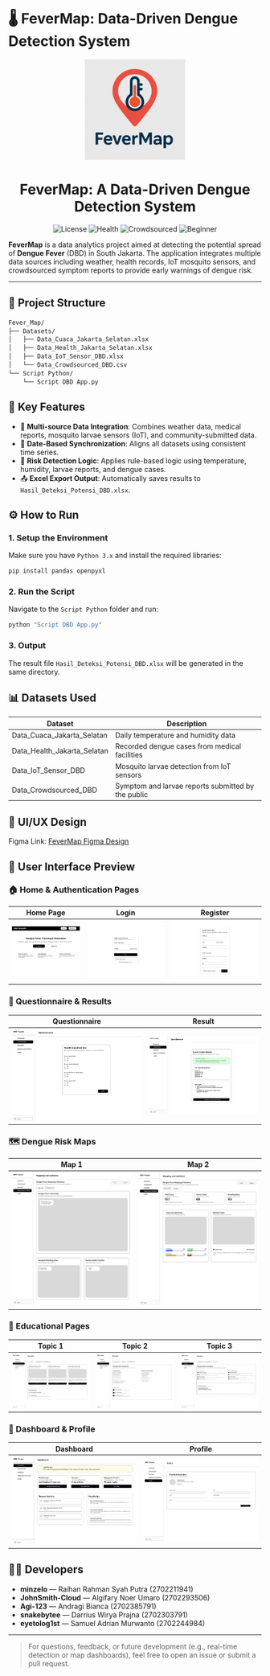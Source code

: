 # 🌡️ FeverMap: Data-Driven Dengue Detection System

<p align="center">
  <img src="static/assets/FeverMap-logo.png" alt="FeverMap Logo" width="200"/>
</p>

<h1 align="center">FeverMap: A Data-Driven Dengue Detection System</h1>

<p align="center">
  <img src="https://img.shields.io/badge/License-MIT-green.svg" alt="License">
  <img src="https://img.shields.io/badge/Category-Public_Health-blue.svg" alt="Health">
  <img src="https://img.shields.io/badge/Data_Crowdsourcing-Enabled-orange.svg" alt="Crowdsourced">
  <img src="https://img.shields.io/badge/Beginner-Friendly-yellow.svg" alt="Beginner">
</p>

**FeverMap** is a data analytics project aimed at detecting the potential spread of **Dengue Fever** (DBD) in South Jakarta. The application integrates multiple data sources including weather, health records, IoT mosquito sensors, and crowdsourced symptom reports to provide early warnings of dengue risk.

---

## 📂 Project Structure

```bash
Fever_Map/
├── Datasets/
│   ├── Data_Cuaca_Jakarta_Selatan.xlsx
│   ├── Data_Health_Jakarta_Selatan.xlsx
│   ├── Data_IoT_Sensor_DBD.xlsx
│   └── Data_Crowdsourced_DBD.csv
└── Script Python/
    └── Script DBD App.py
```

## 🧠 Key Features

- 🧪 **Multi-source Data Integration**: Combines weather data, medical reports, mosquito larvae sensors (IoT), and community-submitted data.
- 📅 **Date-Based Synchronization**: Aligns all datasets using consistent time series.
- 🤖 **Risk Detection Logic**: Applies rule-based logic using temperature, humidity, larvae reports, and dengue cases.
- 📤 **Excel Export Output**: Automatically saves results to `Hasil_Deteksi_Potensi_DBD.xlsx`.

## ⚙️ How to Run

### 1. Setup the Environment

Make sure you have `Python 3.x` and install the required libraries:

```bash
pip install pandas openpyxl
```

### 2. Run the Script

Navigate to the `Script Python` folder and run:

```bash
python "Script DBD App.py"
```

### 3. Output

The result file `Hasil_Deteksi_Potensi_DBD.xlsx` will be generated in the same directory.

## 📊 Datasets Used

| Dataset                      | Description                                           |
|-----------------------------|-------------------------------------------------------|
| Data_Cuaca_Jakarta_Selatan  | Daily temperature and humidity data                  |
| Data_Health_Jakarta_Selatan | Recorded dengue cases from medical facilities        |
| Data_IoT_Sensor_DBD         | Mosquito larvae detection from IoT sensors           |
| Data_Crowdsourced_DBD       | Symptom and larvae reports submitted by the public   |

## 🎨 UI/UX Design

Figma Link: [FeverMap Figma Design](https://www.figma.com/design/rKDVImv7z4E4ch8tAHeqqz/Untitled?node-id=0-1&t=lVTlF9tZXdhqyOqQ-1)

## 📸 User Interface Preview

### 🏠 Home & Authentication Pages

| Home Page | Login | Register |
|-----------|-------|----------|
| ![](static/assets/front-page.png) | ![](static/assets/login.png) | ![](static/assets/register.png) |

### 📝 Questionnaire & Results

| Questionnaire | Result |
|---------------|--------|
| ![](static/assets/questionaire.png) | ![](static/assets/questionaire-result.png) |

### 🗺️ Dengue Risk Maps

| Map 1 | Map 2 |
|-------|-------|
| ![](static/assets/map%201.png) | ![](static/assets/map%202.png) |

### 🧠 Educational Pages

| Topic 1 | Topic 2 | Topic 3 |
|---------|---------|---------|
| ![](static/assets/education%201.png) | ![](static/assets/education%202.png) | ![](static/assets/education%203.png) |

### 👤 Dashboard & Profile

| Dashboard | Profile |
|-----------|---------|
| ![](static/assets/dashboard.png) | ![](static/assets/profile.png) |

## 👨‍💻 Developers

- **minzelo** — Raihan Rahman Syah Putra (2702211941)  
- **JohnSmith-Cloud** — Algifary Noer Umaro (2702293506)  
- **Agi-123** — Andragi Bianca (2702385791)  
- **snakebytee** — Darrius Wirya Prajna (2702303791)  
- **eyetolog1st** — Samuel Adrian Murwanto (2702244984)

---

> For questions, feedback, or future development (e.g., real-time detection or map dashboards), feel free to open an issue or submit a pull request.

